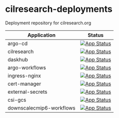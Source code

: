 # cilresearch-deployments
Deployment repository for cilresearch.org

| Application      | Status                                                                                                                                              |
|------------------|-----------------------------------------------------------------------------------------------------------------------------------------------------|
| argo-cd          | [![App Status](https://cd.cilresearch.org/api/badge?name=argo-cd&revision=true)](https://cd.cilresearch.org/applications/argo-cd)                   |
| cilresearch      | [![App Status](https://cd.cilresearch.org/api/badge?name=cilresearch&revision=true)](https://cd.cilresearch.org/applications/cilresearch)           |
| daskhub          | [![App Status](https://cd.cilresearch.org/api/badge?name=daskhub&revision=true)](https://cd.cilresearch.org/applications/daskhub)                   |
| argo-workflows   | [![App Status](https://cd.cilresearch.org/api/badge?name=argo-workflows&revision=true)](https://cd.cilresearch.org/applications/argo-workflows)     |
| ingress-nginx    | [![App Status](https://cd.cilresearch.org/api/badge?name=ingress-nginx&revision=true)](https://cd.cilresearch.org/applications/ingress-nginx)       |
| cert-manager     | [![App Status](https://cd.cilresearch.org/api/badge?name=cert-manager&revision=true)](https://cd.cilresearch.org/applications/cert-manager)         |
| external-secrets | [![App Status](https://cd.cilresearch.org/api/badge?name=external-secrets&revision=true)](https://cd.cilresearch.org/applications/external-secrets) |
| csi-gcs          | [![App Status](https://cd.cilresearch.org/api/badge?name=csi-gcs&revision=true)](https://cd.cilresearch.org/applications/csi-gcs)                   |
| downscalecmip6-workflows | [![App Status](https://cd.cilresearch.org/api/badge?name=downscalecmip6-workflows&revision=true)](https://cd.cilresearch.org/applications/downscalecmip6-workflows)|
